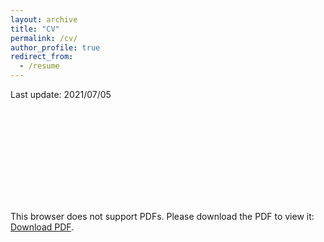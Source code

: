 ```yaml
---
layout: archive
title: "CV"
permalink: /cv/
author_profile: true
redirect_from:
  - /resume
---
```


Last update: 2021/07/05

<object data="/files/ZhiYi_Chin_CV_20210705.pdf" type="application/pdf" width="700px" height="700px">
    <embed src="https://joycenerd.github.io/cv/zchin_cv.pdf">
        <p>This browser does not support PDFs. Please download the PDF to view it: <a href="https://joycenerd.github.io/cv/zchin_cv.pdf">Download PDF</a>.</p>
    </embed>
</object>